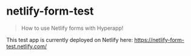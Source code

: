 
# netlify-form-test

> How to use Netlify forms with Hyperapp!

This test app is currently deployed on Netlify here: https://netlify-form-test.netlify.com/
